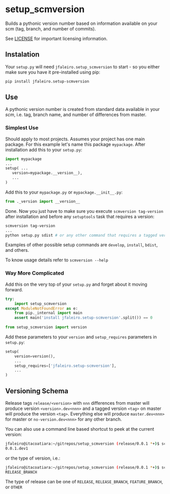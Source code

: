 # setup_scmversion

Builds a pythonic version number based on information available on your scm (tag, branch, and number of commits).

See [LICENSE](LICENSE) for important licensing information.


## Instalation

Your `setup.py` will need `jfaleiro.setup_scmversion` to start - so you either make sure you have it pre-installed using pip:

```bash
pip install jfaleiro.setup-scmversion
```

## Use

A pythonic version number is created from standard data available in your *scm*, i.e. tag, branch name, and number of differences from master.

### Simplest Use

Should apply to most projects. Assumes your project has one main package. For this example let's name this package `mypackage`.  After installation add this to your `setup.py`:

```python
import mypackage
...
setup( ...
   version=mypackage.__version__),
   ...
)
```

Add this to your `mypackage.py` or `mypackage.__init__.py`:

```python
from ._version import __version__
```

Done. Now you just have to make sure you execute `scmversion tag-version` after installation and before any `setuptools` task that requires a version:

```bash
scmversion tag-version
...
python setup.py sdist # or any other command that requires a tagged version 
```

Examples of other possible setup commands are `develop`, `install`, `bdist`, and others.

To know usage details refer to `scmversion --help`


### Way More Complicated 

Add this on the very top of your `setup.py` and forget about it moving forward.

```python
try:
    import setup_scmversion
except ModuleNotFoundError as e:
    from pip._internal import main
    assert main('install jfaleiro.setup-scmversion'.split()) == 0
    
from setup_scmversion import version
```

Add these parameters to your `version` and `setup_requires` parameters in `setup.py`:

```python
setup(
    version=version(),
	...
    setup_requires=['jfaleiro.setup-scmversion'],
	...
)
```

## Versioning Schema

Release tags `release/<version>` with `nnn` differences from master will produce version `<version>.dev<nnn>` and a tagged version `<tag>` on master will produce the version `<tag>`. Everything else will produce `master.dev<nnn>` for master or `no-version.dev<nnn>` for any other branch. 

You can also use a command line based shortcut to peek at the current version:

```bash
jfaleiro@itacoatiara:~/gitrepos/setup_scmversion (release/0.0.1 *+)$ scmversion version
0.0.1.dev1
```

or the type of version, i.e.:

```bash
jfaleiro@itacoatiara:~/gitrepos/setup_scmversion (release/0.0.1 *+)$ scmversion version-type
RELEASE_BRANCH
```

The type of release can be one of `RELEASE`, `RELEASE_BRANCH`, `FEATURE_BRANCH`, or `OTHER`